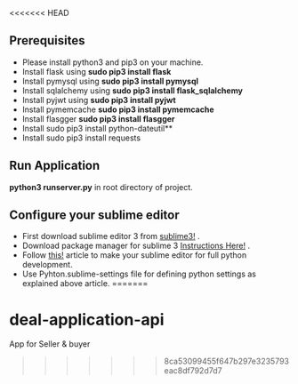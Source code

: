 <<<<<<< HEAD
## Prerequisites

* Please install python3 and pip3 on your machine.
* Install flask using **sudo pip3 install flask**
* Install pymysql using **sudo pip3 install pymysql**
* Install sqlalchemy using **sudo pip3 install flask_sqlalchemy**
* Install pyjwt using **sudo pip3 install pyjwt**
* Install pymemcache **sudo pip3 install pymemcache**
* Install flasgger **sudo pip3 install flasgger**
* Install sudo pip3 install python-dateutil**
* Install sudo pip3 install requests


## Run Application

**python3 runserver.py** in root directory of project.

## Configure your sublime editor

* First download sublime editor 3 from [sublime3!](https://www.sublimetext.com/3) .
* Download package manager for sublime 3 [Instructions Here!](https://packagecontrol.io/installation) .
* Follow [this!](https://realpython.com/blog/python/setting-up-sublime-text-3-for-full-stack-python-development/) article to make your sublime editor for full python development.
* Use Pyhton.sublime-settings file for defining python settings as explained above article.
=======
# deal-application-api
App for Seller &amp; buyer
>>>>>>> 8ca53099455f647b297e3235793eac8df792d7d7
